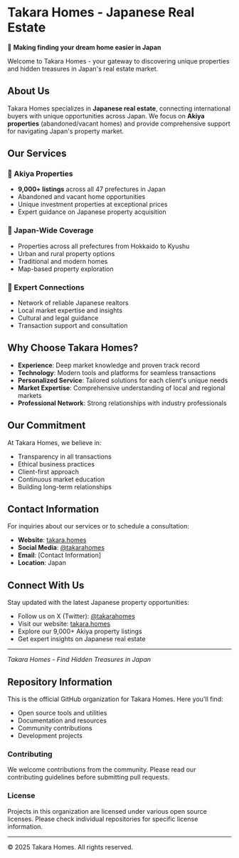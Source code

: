 # Takara Homes - Japanese Real Estate

🏡 **Making finding your dream home easier in Japan**

Welcome to Takara Homes - your gateway to discovering unique properties and hidden treasures in Japan's real estate market.

## About Us

Takara Homes specializes in **Japanese real estate**, connecting international buyers with unique opportunities across Japan. We focus on **Akiya properties** (abandoned/vacant homes) and provide comprehensive support for navigating Japan's property market.

## Our Services

### 🏯 Akiya Properties
- **9,000+ listings** across all 47 prefectures in Japan
- Abandoned and vacant home opportunities
- Unique investment properties at exceptional prices
- Expert guidance on Japanese property acquisition

### 🗾 Japan-Wide Coverage
- Properties across all prefectures from Hokkaido to Kyushu
- Urban and rural property options
- Traditional and modern homes
- Map-based property exploration

### 🤝 Expert Connections
- Network of reliable Japanese realtors
- Local market expertise and insights
- Cultural and legal guidance
- Transaction support and consultation

## Why Choose Takara Homes?

- **Experience**: Deep market knowledge and proven track record
- **Technology**: Modern tools and platforms for seamless transactions
- **Personalized Service**: Tailored solutions for each client's unique needs
- **Market Expertise**: Comprehensive understanding of local and regional markets
- **Professional Network**: Strong relationships with industry professionals

## Our Commitment

At Takara Homes, we believe in:
- Transparency in all transactions
- Ethical business practices
- Client-first approach
- Continuous market education
- Building long-term relationships

## Contact Information

For inquiries about our services or to schedule a consultation:

- **Website**: [takara.homes](https://takara.homes)
- **Social Media**: [@takarahomes](https://x.com/takarahomes)
- **Email**: [Contact Information]
- **Location**: Japan

## Connect With Us

Stay updated with the latest Japanese property opportunities:

- Follow us on X (Twitter): [@takarahomes](https://x.com/takarahomes)
- Visit our website: [takara.homes](https://takara.homes)
- Explore our 9,000+ Akiya property listings
- Get expert insights on Japanese real estate

---

*Takara Homes - Find Hidden Treasures in Japan*

## Repository Information

This is the official GitHub organization for Takara Homes. Here you'll find:

- Open source tools and utilities
- Documentation and resources
- Community contributions
- Development projects

### Contributing

We welcome contributions from the community. Please read our contributing guidelines before submitting pull requests.

### License

Projects in this organization are licensed under various open source licenses. Please check individual repositories for specific license information.

---

© 2025 Takara Homes. All rights reserved.